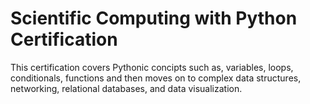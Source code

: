 # Scientific Computing with Python Certification


This certification covers Pythonic concipts such as, variables, loops, conditionals, functions and then moves on to complex data structures, networking, relational databases, and data visualization.


